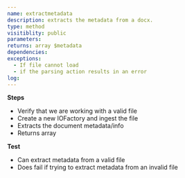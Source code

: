 ```yaml
---
name: extractmetadata
description: extracts the metadata from a docx.
type: method
visitiblity: public
parameters: 
returns: array $metadata
dependencies:
exceptions:
  - If file cannot load
  - if the parsing action results in an error
log: 
---
```



**Steps**
- Verify that we are working with a valid file
- Create a new IOFactory and ingest the file
- Extracts the document metadata/info
- Returns array

**Test**
- Can extract metadata from a valid file
- Does fail if trying to extract metadata from an invalid file

